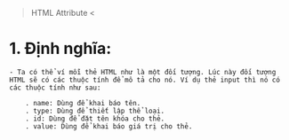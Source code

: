 > HTML Attribute <

# 1. Định nghĩa:

    - Ta có thể ví mỗi thẻ HTML như là một đối tượng. Lúc này đối tượng HTML sẽ có các thuộc tính để mô tả cho nó. Ví dụ thẻ input thì nó có các thuộc tính như sau:

        . name: Dùng để khai báo tên.
        . type: Dùng để thiết lập thể loại.
        . id: Dùng để đặt tên khóa cho thẻ.
        . value: Dùng để khai báo giá trị cho thẻ.
